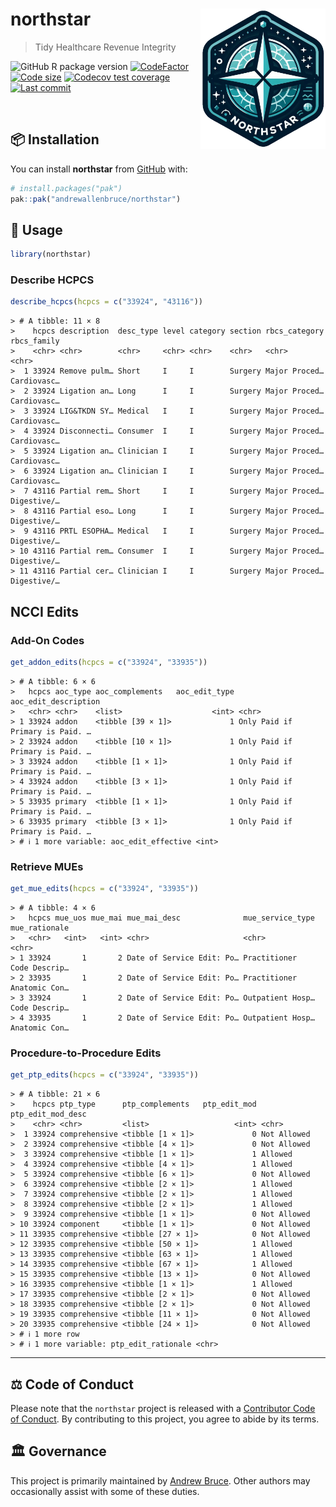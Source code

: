
<!-- README.md is generated from README.Rmd. Please edit that file -->

# northstar <img src="man/figures/logo.png" align="right" height="225" />

> Tidy Healthcare Revenue Integrity

<!-- badges: start -->

![GitHub R package
version](https://img.shields.io/github/r-package/v/andrewallenbruce/northstar?style=flat-square&logo=R&label=Package&color=%23192a38)
[![CodeFactor](https://www.codefactor.io/repository/github/andrewallenbruce/northstar/badge)](https://www.codefactor.io/repository/github/andrewallenbruce/northstar)
[![Code
size](https://img.shields.io/github/languages/code-size/andrewallenbruce/northstar.svg)](https://github.com/andrewallenbruce/northstar)
[![Codecov test
coverage](https://codecov.io/gh/andrewallenbruce/northstar/branch/master/graph/badge.svg)](https://app.codecov.io/gh/andrewallenbruce/northstar?branch=master)
[![Last
commit](https://img.shields.io/github/last-commit/andrewallenbruce/northstar.svg)](https://github.com/andrewallenbruce/northstar/commits/master)

<!-- badges: end -->

<br>

## :package: Installation

You can install **northstar** from [GitHub](https://github.com/) with:

``` r
# install.packages("pak")
pak::pak("andrewallenbruce/northstar")
```

## :beginner: Usage

``` r
library(northstar)
```

### Describe HCPCS

``` r
describe_hcpcs(hcpcs = c("33924", "43116"))
```

    > # A tibble: 11 × 8
    >    hcpcs description  desc_type level category section rbcs_category rbcs_family
    >    <chr> <chr>        <chr>     <chr> <chr>    <chr>   <chr>         <chr>      
    >  1 33924 Remove pulm… Short     I     I        Surgery Major Proced… Cardiovasc…
    >  2 33924 Ligation an… Long      I     I        Surgery Major Proced… Cardiovasc…
    >  3 33924 LIG&TKDN SY… Medical   I     I        Surgery Major Proced… Cardiovasc…
    >  4 33924 Disconnecti… Consumer  I     I        Surgery Major Proced… Cardiovasc…
    >  5 33924 Ligation an… Clinician I     I        Surgery Major Proced… Cardiovasc…
    >  6 33924 Ligation an… Clinician I     I        Surgery Major Proced… Cardiovasc…
    >  7 43116 Partial rem… Short     I     I        Surgery Major Proced… Digestive/…
    >  8 43116 Partial eso… Long      I     I        Surgery Major Proced… Digestive/…
    >  9 43116 PRTL ESOPHA… Medical   I     I        Surgery Major Proced… Digestive/…
    > 10 43116 Partial rem… Consumer  I     I        Surgery Major Proced… Digestive/…
    > 11 43116 Partial cer… Clinician I     I        Surgery Major Proced… Digestive/…

## NCCI Edits

### Add-On Codes

``` r
get_addon_edits(hcpcs = c("33924", "33935"))
```

    > # A tibble: 6 × 6
    >   hcpcs aoc_type aoc_complements   aoc_edit_type aoc_edit_description           
    >   <chr> <chr>    <list>                    <int> <chr>                          
    > 1 33924 addon    <tibble [39 × 1]>             1 Only Paid if Primary is Paid. …
    > 2 33924 addon    <tibble [10 × 1]>             1 Only Paid if Primary is Paid. …
    > 3 33924 addon    <tibble [1 × 1]>              1 Only Paid if Primary is Paid. …
    > 4 33924 addon    <tibble [3 × 1]>              1 Only Paid if Primary is Paid. …
    > 5 33935 primary  <tibble [1 × 1]>              1 Only Paid if Primary is Paid. …
    > 6 33935 primary  <tibble [3 × 1]>              1 Only Paid if Primary is Paid. …
    > # ℹ 1 more variable: aoc_edit_effective <int>

### Retrieve MUEs

``` r
get_mue_edits(hcpcs = c("33924", "33935"))
```

    > # A tibble: 4 × 6
    >   hcpcs mue_uos mue_mai mue_mai_desc              mue_service_type mue_rationale
    >   <chr>   <int>   <int> <chr>                     <chr>            <chr>        
    > 1 33924       1       2 Date of Service Edit: Po… Practitioner     Code Descrip…
    > 2 33935       1       2 Date of Service Edit: Po… Practitioner     Anatomic Con…
    > 3 33924       1       2 Date of Service Edit: Po… Outpatient Hosp… Code Descrip…
    > 4 33935       1       2 Date of Service Edit: Po… Outpatient Hosp… Anatomic Con…

### Procedure-to-Procedure Edits

``` r
get_ptp_edits(hcpcs = c("33924", "33935"))
```

    > # A tibble: 21 × 6
    >    hcpcs ptp_type      ptp_complements   ptp_edit_mod ptp_edit_mod_desc
    >    <chr> <chr>         <list>                   <int> <chr>            
    >  1 33924 comprehensive <tibble [1 × 1]>             0 Not Allowed      
    >  2 33924 comprehensive <tibble [4 × 1]>             0 Not Allowed      
    >  3 33924 comprehensive <tibble [1 × 1]>             1 Allowed          
    >  4 33924 comprehensive <tibble [4 × 1]>             1 Allowed          
    >  5 33924 comprehensive <tibble [6 × 1]>             0 Not Allowed      
    >  6 33924 comprehensive <tibble [2 × 1]>             1 Allowed          
    >  7 33924 comprehensive <tibble [2 × 1]>             1 Allowed          
    >  8 33924 comprehensive <tibble [2 × 1]>             1 Allowed          
    >  9 33924 comprehensive <tibble [1 × 1]>             0 Not Allowed      
    > 10 33924 component     <tibble [1 × 1]>             0 Not Allowed      
    > 11 33935 comprehensive <tibble [27 × 1]>            0 Not Allowed      
    > 12 33935 comprehensive <tibble [50 × 1]>            1 Allowed          
    > 13 33935 comprehensive <tibble [63 × 1]>            1 Allowed          
    > 14 33935 comprehensive <tibble [67 × 1]>            1 Allowed          
    > 15 33935 comprehensive <tibble [13 × 1]>            0 Not Allowed      
    > 16 33935 comprehensive <tibble [1 × 1]>             1 Allowed          
    > 17 33935 comprehensive <tibble [2 × 1]>             0 Not Allowed      
    > 18 33935 comprehensive <tibble [2 × 1]>             0 Not Allowed      
    > 19 33935 comprehensive <tibble [11 × 1]>            0 Not Allowed      
    > 20 33935 comprehensive <tibble [24 × 1]>            0 Not Allowed      
    > # ℹ 1 more row
    > # ℹ 1 more variable: ptp_edit_rationale <chr>

------------------------------------------------------------------------

## :balance_scale: Code of Conduct

Please note that the `northstar` project is released with a [Contributor
Code of
Conduct](https://andrewallenbruce.github.io/northstar/CODE_OF_CONDUCT.html).
By contributing to this project, you agree to abide by its terms.

## :classical_building: Governance

This project is primarily maintained by [Andrew
Bruce](https://github.com/andrewallenbruce). Other authors may
occasionally assist with some of these duties.
